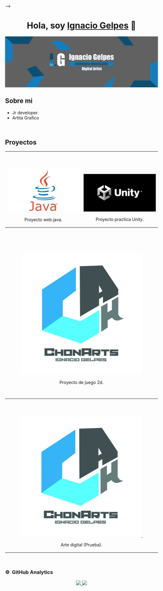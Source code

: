 --><div align="center">
<h1 align="center">Hola, soy <a href="https://aristi.dev">Ignacio Gelpes</a> 👋</h1>
</div>
<img src="images/banner1.png">

## Sobre mi
- Jr developer
- Artita Grafico 
<br>

## Proyectos 
<table>
<tr>
<td width="50%">
<h3 align="center"></h3>
<div align="center">
<a href=""https://github.com/IgnacioGelpes/web_de_productos" target="_blank"><img src="" width="400" alt=""></a>
<p>
<a href="https://github.com/IgnacioGelpes/web_de_productos" target="_blank">
<img src="images/java.webp">
</a>
</p>
<p>Proyecto web java.</p>
</div>
                                                                                      
</td>

<td width="50%">
               <br>
<h3 align="center"></h3>
<div align="center">                                       
<a href=""https://drive.google.com/drive/folders/15XDVpihagJNfB6bkhCeoM9MFjNlV6Ohq?usp=drive_link" target="_blank"><img src="" width="400" alt=""></a>
<br>
<p>
<a href="https://drive.google.com/drive/folders/15XDVpihagJNfB6bkhCeoM9MFjNlV6Ohq?usp=drive_link" target="_blank">
<img src="images/unity.jpg">
</a>

</p>
</p>Proyecto practica Unity.</p>
</div>                                                             
</table>                                                                                 
</div>

</td>

<td width="50%">
               <br>
<h3 align="center"></h3>
<div align="center">                                       
<a href=""https://drive.google.com/file/d/1UldTd7eyxU6A8beclD30J9Q7PAeY19KY/view?usp=drive_link" target="_blank"><img src="" width="400" alt=""></a>
<br>
<p>
<a href="https://drive.google.com/file/d/1UldTd7eyxU6A8beclD30J9Q7PAeY19KY/view?usp=drive_link" target="_blank">
<img src="images/normal.jpg" width="400" alt="">
</a>

</p>
</p>Proyecto de juego 2d.</p>
</div>                                                             
</table>                                                                                 
</div>
<br>

<table>
<tr>
<td width="50%">
<h3 align="center"></h3>
<div align="center">
<a href=""https://ignaciogelpes.github.io/" target="_blank"><img src="" width="400" alt=""></a>
<p>
<a href="https://ignaciogelpes.github.io/" target="_blank">
<img src="images/normal.jpg" width="400" alt="">
</a>
<a href="" target="_blank">
<img src="">
</a>
</p>
<p>Arte digital (Prueba).</p>
</div>
                                                                                      
</td>                                                    
</table>                                                                                 
</div>
<br>

### ⚙️ &nbsp;GitHub Analytics

<p align="center">
<a href="https://github.com/IgnacioGelpes">
  <img height="180em" src="https://github-readme-stats-eight-theta.vercel.app/api?username=IgnacioGelpes&show_icons=true&theme=algolia&include_all_commits=true&count_private=true"/>
  <img height="180em" src="https://github-readme-stats-eight-theta.vercel.app/api/top-langs/?username=IgnacioGelpes&layout=compact&langs_count=8&theme=algolia"/>
</a>
</p>
